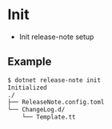 # Init

- Init release-note setup

## Example

``` txt
$ dotnet release-note init
Initialized
./
├── ReleaseNote.config.toml
└── ChangeLog.d/
    └── Template.tt
```